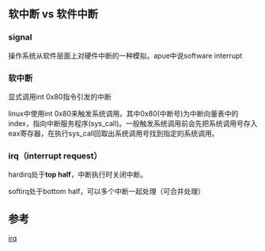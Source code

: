 ## 软中断 vs 软件中断

### signal

操作系统从软件层面上对硬件中断的一种模拟。apue中说software interrupt

### 软中断

显式调用int 0x80指令引发的中断

linux中使用int 0x80来触发系统调用。其中0x80(中断号)为中断向量表中的index，指向中断服务程序(sys_call)。一般触发系统调用前会先把系统调用号存入eax寄存器，在执行sys_call回取出系统调用号找到指定的系统调用。

### irq（interrupt request）

hardirq处于**top half**，中断执行时关闭中断。

softirq处于bottom half，可以多个中断一起处理（可合并处理）



## 参考

[irq](https://zhuanlan.zhihu.com/p/80371745)

